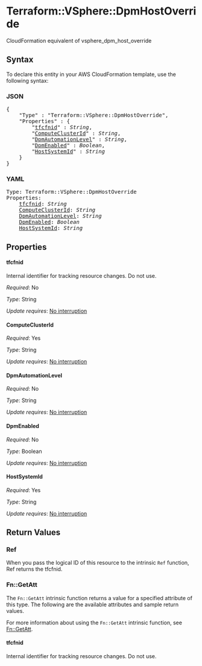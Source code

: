 # Terraform::VSphere::DpmHostOverride

CloudFormation equivalent of vsphere_dpm_host_override

## Syntax

To declare this entity in your AWS CloudFormation template, use the following syntax:

### JSON

<pre>
{
    "Type" : "Terraform::VSphere::DpmHostOverride",
    "Properties" : {
        "<a href="#tfcfnid" title="tfcfnid">tfcfnid</a>" : <i>String</i>,
        "<a href="#computeclusterid" title="ComputeClusterId">ComputeClusterId</a>" : <i>String</i>,
        "<a href="#dpmautomationlevel" title="DpmAutomationLevel">DpmAutomationLevel</a>" : <i>String</i>,
        "<a href="#dpmenabled" title="DpmEnabled">DpmEnabled</a>" : <i>Boolean</i>,
        "<a href="#hostsystemid" title="HostSystemId">HostSystemId</a>" : <i>String</i>
    }
}
</pre>

### YAML

<pre>
Type: Terraform::VSphere::DpmHostOverride
Properties:
    <a href="#tfcfnid" title="tfcfnid">tfcfnid</a>: <i>String</i>
    <a href="#computeclusterid" title="ComputeClusterId">ComputeClusterId</a>: <i>String</i>
    <a href="#dpmautomationlevel" title="DpmAutomationLevel">DpmAutomationLevel</a>: <i>String</i>
    <a href="#dpmenabled" title="DpmEnabled">DpmEnabled</a>: <i>Boolean</i>
    <a href="#hostsystemid" title="HostSystemId">HostSystemId</a>: <i>String</i>
</pre>

## Properties

#### tfcfnid

Internal identifier for tracking resource changes. Do not use.

_Required_: No

_Type_: String

_Update requires_: [No interruption](https://docs.aws.amazon.com/AWSCloudFormation/latest/UserGuide/using-cfn-updating-stacks-update-behaviors.html#update-no-interrupt)

#### ComputeClusterId

_Required_: Yes

_Type_: String

_Update requires_: [No interruption](https://docs.aws.amazon.com/AWSCloudFormation/latest/UserGuide/using-cfn-updating-stacks-update-behaviors.html#update-no-interrupt)

#### DpmAutomationLevel

_Required_: No

_Type_: String

_Update requires_: [No interruption](https://docs.aws.amazon.com/AWSCloudFormation/latest/UserGuide/using-cfn-updating-stacks-update-behaviors.html#update-no-interrupt)

#### DpmEnabled

_Required_: No

_Type_: Boolean

_Update requires_: [No interruption](https://docs.aws.amazon.com/AWSCloudFormation/latest/UserGuide/using-cfn-updating-stacks-update-behaviors.html#update-no-interrupt)

#### HostSystemId

_Required_: Yes

_Type_: String

_Update requires_: [No interruption](https://docs.aws.amazon.com/AWSCloudFormation/latest/UserGuide/using-cfn-updating-stacks-update-behaviors.html#update-no-interrupt)

## Return Values

### Ref

When you pass the logical ID of this resource to the intrinsic `Ref` function, Ref returns the tfcfnid.

### Fn::GetAtt

The `Fn::GetAtt` intrinsic function returns a value for a specified attribute of this type. The following are the available attributes and sample return values.

For more information about using the `Fn::GetAtt` intrinsic function, see [Fn::GetAtt](https://docs.aws.amazon.com/AWSCloudFormation/latest/UserGuide/intrinsic-function-reference-getatt.html).

#### tfcfnid

Internal identifier for tracking resource changes. Do not use.

